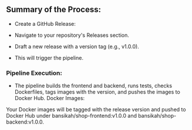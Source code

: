 ## Summary of the Process:
- Create a GitHub Release:

- Navigate to your repository's Releases section.
- Draft a new release with a version tag (e.g., v1.0.0).
- This will trigger the pipeline.
### Pipeline Execution:

- The pipeline builds the frontend and backend, runs tests, checks Dockerfiles, tags images with the version, and pushes the images to Docker Hub.
Docker Images:

Your Docker images will be tagged with the release version and pushed to Docker Hub under bansikah/shop-frontend:v1.0.0 and bansikah/shop-backend:v1.0.0.
